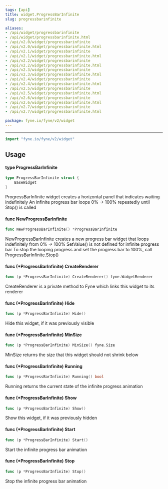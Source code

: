 ```yaml
---
tags: [api]
title: widget.ProgressBarInfinite
slug: progressbarinfinite

aliases:
- /api/widget/progressbarinfinite
- /api/widget/progressbarinfinite.html
- /api/v2.0/widget/progressbarinfinite
- /api/v2.0/widget/progressbarinfinite.html
- /api/v2.1/widget/progressbarinfinite
- /api/v2.1/widget/progressbarinfinite.html
- /api/v2.2/widget/progressbarinfinite
- /api/v2.2/widget/progressbarinfinite.html
- /api/v2.3/widget/progressbarinfinite
- /api/v2.3/widget/progressbarinfinite.html
- /api/v2.4/widget/progressbarinfinite
- /api/v2.4/widget/progressbarinfinite.html
- /api/v2.5/widget/progressbarinfinite
- /api/v2.5/widget/progressbarinfinite.html
- /api/v2.6/widget/progressbarinfinite
- /api/v2.6/widget/progressbarinfinite.html
- /api/v2.7/widget/progressbarinfinite
- /api/v2.7/widget/progressbarinfinite.html

package: fyne.io/fyne/v2/widget
---
```



---
```go
import "fyne.io/fyne/v2/widget"
```

## Usage

#### type ProgressBarInfinite

```go
type ProgressBarInfinite struct {
	BaseWidget
}
```

ProgressBarInfinite widget creates a horizontal panel that indicates waiting indefinitely An infinite progress bar loops 0% -> 100% repeatedly until Stop() is called

#### func  NewProgressBarInfinite

```go
func NewProgressBarInfinite() *ProgressBarInfinite
```
NewProgressBarInfinite creates a new progress bar widget that loops indefinitely from 0% -> 100% SetValue() is not defined for infinite progress bar To stop the looping progress and set the progress bar to 100%, call ProgressBarInfinite.Stop()

#### func (*ProgressBarInfinite) CreateRenderer

```go
func (p *ProgressBarInfinite) CreateRenderer() fyne.WidgetRenderer
```
CreateRenderer is a private method to Fyne which links this widget to its renderer

#### func (*ProgressBarInfinite) Hide

```go
func (p *ProgressBarInfinite) Hide()
```
Hide this widget, if it was previously visible

#### func (*ProgressBarInfinite) MinSize

```go
func (p *ProgressBarInfinite) MinSize() fyne.Size
```
MinSize returns the size that this widget should not shrink below

#### func (*ProgressBarInfinite) Running

```go
func (p *ProgressBarInfinite) Running() bool
```
Running returns the current state of the infinite progress animation

#### func (*ProgressBarInfinite) Show

```go
func (p *ProgressBarInfinite) Show()
```
Show this widget, if it was previously hidden

#### func (*ProgressBarInfinite) Start

```go
func (p *ProgressBarInfinite) Start()
```
Start the infinite progress bar animation

#### func (*ProgressBarInfinite) Stop

```go
func (p *ProgressBarInfinite) Stop()
```
Stop the infinite progress bar animation
